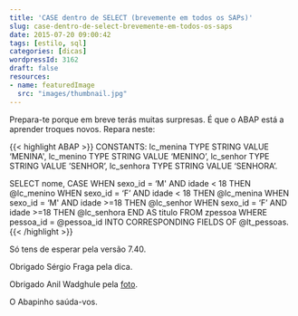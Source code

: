 ```yaml
---
title: 'CASE dentro de SELECT (brevemente em todos os SAPs)'
slug: case-dentro-de-select-brevemente-em-todos-os-saps
date: 2015-07-20 09:00:42
tags: [estilo, sql]
categories: [dicas]
wordpressId: 3162
draft: false
resources:
- name: featuredImage
  src: "images/thumbnail.jpg"
---
```

Prepara-te porque em breve terás muitas surpresas. É que o ABAP está a aprender troques novos. Repara neste:


{{< highlight ABAP >}}
CONSTANTS:
  lc_menina TYPE STRING VALUE ‘MENINA',
  lc_menino TYPE STRING VALUE ‘MENINO’,
  lc_senhor TYPE STRING VALUE ’SENHOR’,
  lc_senhora TYPE STRING VALUE ‘SENHORA’.

SELECT nome,
 CASE
   WHEN sexo_id = ‘M' AND idade < 18 THEN @lc_menino
   WHEN sexo_id = ‘F’ AND idade < 18 THEN @lc_menina
   WHEN sexo_id = ‘M' AND idade >=18 THEN @lc_senhor
   WHEN sexo_id = ‘F’ AND idade >=18 THEN @lc_senhora
 END AS titulo
FROM zpessoa
WHERE pessoa_id = @pessoa_id
INTO CORRESPONDING FIELDS OF @lt_pessoas.
{{< /highlight >}}

Só tens de esperar pela versão 7.40.

Obrigado Sérgio Fraga pela dica.

Obrigado Anil Wadghule pela [foto][1].

O Abapinho saúda-vos.

   [1]: https://www.flickr.com/photos/anildigital/8782613247
